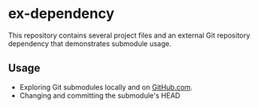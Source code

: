 ex-dependency
=============

This repository contains several project files and an external Git repository dependency that demonstrates submodule usage.

## Usage

* Exploring Git submodules locally and on [GitHub.com](https://github.com).
* Changing and committing the submodule's HEAD